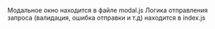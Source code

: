 Модальное окно находится в файле modal.js
Логика отправления запроса (валидация, ошибка отправки и т.д) находится в index.js
